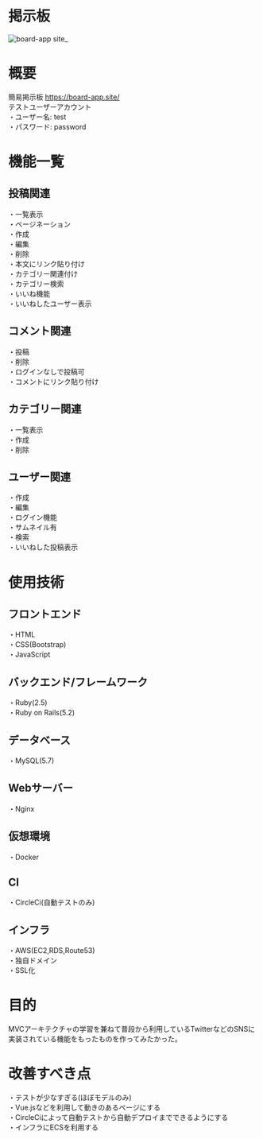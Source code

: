 # 掲示板

![board-app site_](https://user-images.githubusercontent.com/61886606/83838853-63576a80-a735-11ea-84cd-c01a7968d1a4.png)

# 概要

簡易掲示板 https://board-app.site/  
テストユーザーアカウント  
・ユーザー名: test  
・パスワード: password  

# 機能一覧

## 投稿関連

・一覧表示  
・ページネーション  
・作成  
・編集  
・削除  
・本文にリンク貼り付け  
・カテゴリー関連付け  
・カテゴリー検索  
・いいね機能  
・いいねしたユーザー表示

## コメント関連

・投稿  
・削除  
・ログインなしで投稿可  
・コメントにリンク貼り付け  

## カテゴリー関連

・一覧表示  
・作成  
・削除  

## ユーザー関連

・作成  
・編集  
・ログイン機能  
・サムネイル有  
・検索  
・いいねした投稿表示  

# 使用技術

## フロントエンド

・HTML  
・CSS(Bootstrap)  
・JavaScript  

## バックエンド/フレームワーク

・Ruby(2.5)  
・Ruby on Rails(5.2)  

## データベース

・MySQL(5.7)

## Webサーバー

・Nginx

## 仮想環境

・Docker

## CI

・CircleCi(自動テストのみ)

## インフラ

・AWS(EC2,RDS,Route53)  
・独自ドメイン  
・SSL化  

# 目的

MVCアーキテクチャの学習を兼ねて普段から利用しているTwitterなどのSNSに実装されている機能をもったものを作ってみたかった。

# 改善すべき点

・テストが少なすぎる(ほぼモデルのみ)  
・Vue.jsなどを利用して動きのあるページにする  
・CircleCiによって自動テストから自動デプロイまでできるようにする  
・インフラにECSを利用する  


